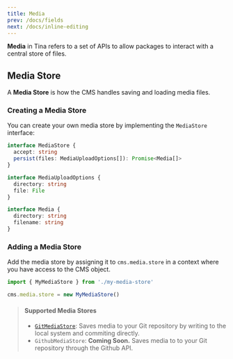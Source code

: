 ```yaml
---
title: Media
prev: /docs/fields
next: /docs/inline-editing
---
```


**Media** in Tina refers to a set of APIs to allow packages to interact with a central store of files.

## Media Store

A **Media Store** is how the CMS handles saving and loading media files.

### Creating a Media Store

You can create your own media store by implementing the `MediaStore` interface:

```typescript
interface MediaStore {
  accept: string
  persist(files: MediaUploadOptions[]): Promise<Media[]>
}

interface MediaUploadOptions {
  directory: string
  file: File
}

interface Media {
  directory: string
  filename: string
}
```

### Adding a Media Store

Add the media store by assigning it to `cms.media.store` in a context where you have access to the CMS object.

```javascript
import { MyMediaStore } from './my-media-store'

cms.media.store = new MyMediaStore()
```

> #### Supported Media Stores
>
> - [`GitMediaStore`](/docs/nextjs/adding-backends): Saves media to your Git repository by writing to the local system and commiting directly.
> - `GithubMediaStore`: **Coming Soon.** Saves media to to your Git repository through the Github API.
